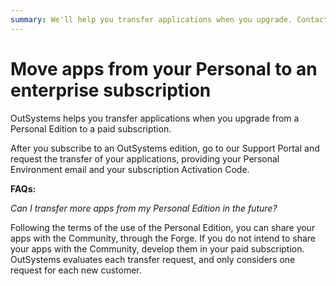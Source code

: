 ```yaml
---
summary: We'll help you transfer applications when you upgrade. Contact your account manager for help in getting this process started.
---
```


# Move apps from your Personal to an enterprise subscription

OutSystems helps you transfer applications when you upgrade from a Personal Edition to a paid subscription.

After you subscribe to an OutSystems edition, go to our Support Portal and request the transfer of your applications, providing your Personal Environment email and your subscription Activation Code.

**FAQs:**

*Can I transfer more apps from my Personal Edition in the future?*

Following the terms of the use of the Personal Edition, you can share your apps with the Community, through the Forge. If you do not intend to share your apps with the Community, develop them in your paid subscription. OutSystems evaluates each transfer request, and only considers one request for each new customer.

